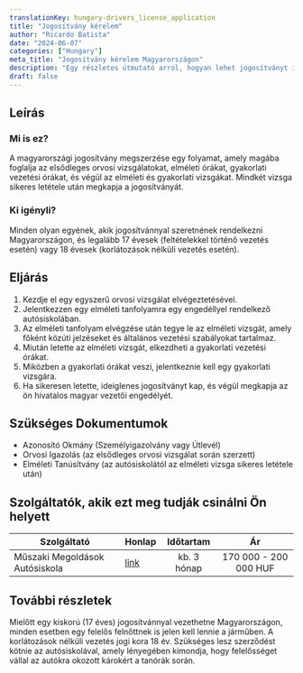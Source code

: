 ```yaml
---
translationKey: hungary-drivers_license_application
title: "Jogosítvány kérelem"
author: "Ricardo Batista"
date: "2024-06-07"
categories: ["Hungary"]
meta_title: "Jogosítvány kérelem Magyarországon"
description: "Egy részletes útmutató arról, hogyan lehet jogosítványt igényelni Magyarországon."
draft: false
---
```


## Leírás
### Mi is ez?
A magyarországi jogosítvány megszerzése egy folyamat, amely magába foglalja az elsődleges orvosi vizsgálatokat, elméleti órákat, gyakorlati vezetési órákat, és végül az elméleti és gyakorlati vizsgákat. Mindkét vizsga sikeres letétele után megkapja a jogosítványát.

### Ki igényli?
Minden olyan egyének, akik jogosítvánnyal szeretnének rendelkezni Magyarországon, és legalább 17 évesek (feltételekkel történő vezetés esetén) vagy 18 évesek (korlátozások nélküli vezetés esetén).

## Eljárás
1. Kezdje el egy egyszerű orvosi vizsgálat elvégeztetésével.
2. Jelentkezzen egy elméleti tanfolyamra egy engedéllyel rendelkező autósiskolában.
3. Az elméleti tanfolyam elvégzése után tegye le az elméleti vizsgát, amely főként közúti jelzéseket és általános vezetési szabályokat tartalmaz.
4. Miután letette az elméleti vizsgát, elkezdheti a gyakorlati vezetési órákat.
5. Miközben a gyakorlati órákat veszi, jelentkeznie kell egy gyakorlati vizsgára.
6. Ha sikeresen letette, ideiglenes jogosítványt kap, és végül megkapja az ön hivatalos magyar vezetői engedélyét.

## Szükséges Dokumentumok
* Azonosító Okmány (Személyigazolvány vagy Útlevél)
* Orvosi Igazolás (az elsődleges orvosi vizsgálat során szerzett)
* Elméleti Tanúsítvány (az autósiskolától az elméleti vizsga sikeres letétele után)

## Szolgáltatók, akik ezt meg tudják csinálni Ön helyett

| Szolgáltató     |     Honlap     |     Időtartam    |       Ár      |
| --------------- | --------------- |  :-------------: | :-------------: |
| Műszaki Megoldások Autósiskola | [link](https://Muszaki-Megoldasok.com)  | kb. 3 hónap |  170 000 - 200 000 HUF |

## További részletek
Mielőtt egy kiskorú (17 éves) jogosítvánnyal vezethetne Magyarországon, minden esetben egy felelős felnőttnek is jelen kell lennie a járműben. A korlátozások nélküli vezetés jogi kora 18 év. Szükséges lesz szerződést kötnie az autósiskolával, amely lényegében kimondja, hogy felelősséget vállal az autókra okozott károkért a tanórák során.